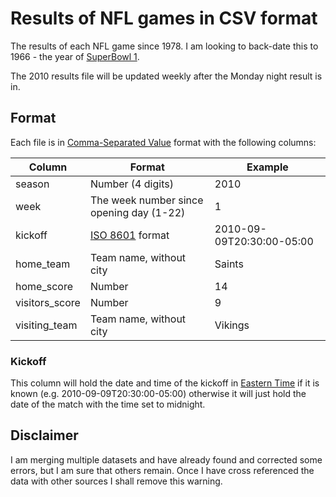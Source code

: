 # Results of NFL games in CSV format

The results of each NFL game since 1978.  I am looking to back-date this to 1966 - the year of [SuperBowl 1](http://en.wikipedia.org/wiki/Super_Bowl_I).

The 2010 results file will be updated weekly after the Monday night result is in.


## Format

Each file is in [Comma-Separated Value](http://en.wikipedia.org/wiki/Comma-separated_values) format with the following columns:

| Column         | Format                                                   | Example
| -------------- | -------------------------------------------------------- | -----------
| season         | Number (4 digits)                                        | 2010
| week           | The week number since opening day (1-22)                 | 1
| kickoff        | [ISO 8601](http://en.wikipedia.org/wiki/ISO_8601) format | 2010-09-09T20:30:00-05:00
| home_team      | Team name, without city                                  | Saints
| home_score     | Number                                                   | 14
| visitors_score | Number                                                   | 9
| visiting_team  | Team name, without city                                  | Vikings


### Kickoff

This column will hold the date and time of the kickoff in [Eastern Time](http://en.wikipedia.org/wiki/Eastern_Time_Zone) if it is known (e.g. 2010-09-09T20:30:00-05:00) otherwise it will just hold the date of the match with the time set to midnight.

## Disclaimer

I am merging multiple datasets and have already found and corrected some errors, but I am sure that others remain.  Once I have cross referenced the data with other sources I shall remove this warning.

